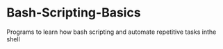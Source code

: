 # Bash-Scripting-Basics
Programs to learn how bash scripting and automate repetitive tasks inthe shell
